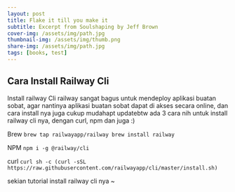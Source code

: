 ```yaml
---
layout: post
title: Flake it till you make it
subtitle: Excerpt from Soulshaping by Jeff Brown
cover-img: /assets/img/path.jpg
thumbnail-img: /assets/img/thumb.png
share-img: /assets/img/path.jpg
tags: [books, test]
---
```


## Cara Install Railway Cli

Install railway Cli railway sangat bagus untuk mendeploy aplikasi buatan sobat, agar nantinya aplikasi buatan sobat dapat di akses secara online, dan cara install nya juga cukup mudahapt updatebtw ada 3 cara nih untuk install railway cli nya, dengan curl, npm dan juga :)

Brew
```brew tap railwayapp/railway brew install railway```

NPM
```npm i -g @railway/cli``` 

curl
```curl sh -c (curl -sSL https://raw.githubusercontent.com/railwayapp/cli/master/install.sh)``` 

sekian tutorial install railway cli nya ~
